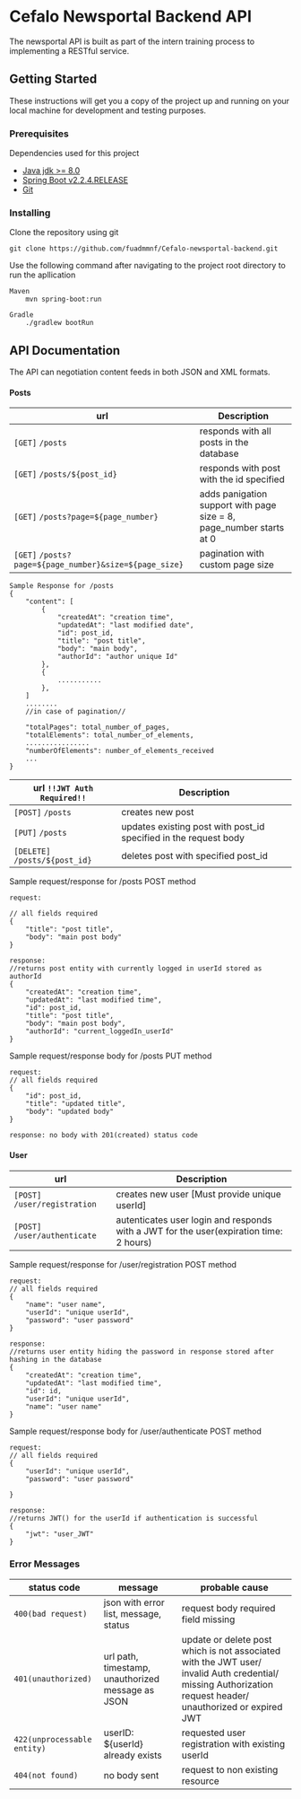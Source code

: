 # Cefalo Newsportal Backend API 
The newsportal API is built as part of the intern training process to implementing a RESTful service.

## Getting Started

These instructions will get you a copy of the project up and running on your local machine for development and testing purposes.

### Prerequisites
Dependencies used for this project
* [Java jdk >= 8.0](https://www.oracle.com/java/technologies/javase-jdk8-downloads.html)
* [Spring Boot v2.2.4.RELEASE](https://docs.spring.io/spring-boot/docs/current/reference/html/getting-started.html)
* [Git](https://git-scm.com/downloads)

### Installing

Clone the repository using git
```
git clone https://github.com/fuadmmnf/Cefalo-newsportal-backend.git
```

Use the following command after navigating to the project root directory to run the apllication 

```
Maven
    mvn spring-boot:run
```

```
Gradle
    ./gradlew bootRun
```

## API Documentation
The API can negotiation content feeds in both JSON and XML formats.

#### Posts
| url | Description
| --- | --- 
| `[GET]` `/posts` |  responds with all posts in the database |
| `[GET]` `/posts/${post_id}` |  responds with post with the id specified |
| `[GET]` `/posts?page=${page_number}` |  adds panigation support with page size = 8, page_number starts at 0
| `[GET]` `/posts?page=${page_number}&size=${page_size}` | pagination with custom page size 

```
Sample Response for /posts
{
    "content": [
        {
            "createdAt": "creation time",
            "updatedAt": "last modified date",
            "id": post_id,
            "title": "post title",
            "body": "main body",
            "authorId": "author unique Id"
        },
        {
            ...........
        },
    ]
    ........
    //in case of pagination//
        
    "totalPages": total_number_of_pages,
    "totalElements": total_number_of_elements,
    ................
    "numberOfElements": number_of_elements_received
    ...
}
```

| url `!!JWT Auth Required!!`| Description
| --- | --- 
| `[POST]` `/posts` |  creates new post |
| `[PUT]` `/posts` |  updates existing post with post_id specified in the request body|
| `[DELETE]` `/posts/${post_id}` |  deletes post with specified post_id|



Sample request/response for /posts POST method

```
request:

// all fields required
{
    "title": "post title",
    "body": "main post body"
}

response:
//returns post entity with currently logged in userId stored as authorId
{
    "createdAt": "creation time",
    "updatedAt": "last modified time",
    "id": post_id,
    "title": "post title",
    "body": "main post body",
    "authorId": "current_loggedIn_userId"
}
```
Sample request/response body for /posts PUT method

```
request:
// all fields required
{
    "id": post_id,
    "title": "updated title",
    "body": "updated body"
}

response: no body with 201(created) status code
```

#### User

| url | Description
| --- | --- 
| `[POST]` `/user/registration` |  creates new user [Must provide unique userId]|
| `[POST]` `/user/authenticate` |  autenticates user login and responds with a JWT for the user(expiration time: 2 hours)|


Sample request/response for /user/registration POST method

```
request:
// all fields required
{
	"name": "user name",
	"userId": "unique userId",
	"password": "user password"
}

response:
//returns user entity hiding the password in response stored after hashing in the database
{
    "createdAt": "creation time",
    "updatedAt": "last modified time",
    "id": id,
    "userId": "unique userId",
    "name": "user name"
}
```


Sample request/response body for /user/authenticate POST method

```
request:
// all fields required
{
    "userId": "unique userId",
    "password": "user password"
    
}

response:
//returns JWT() for the userId if authentication is successful
{
    "jwt": "user_JWT"
}
```


### Error Messages
| status code | message | probable cause
| --- | --- | ---
|`400(bad request)`|  json with error list, message, status| request body required field missing|
|`401(unauthorized)` | url path, timestamp, unauthorized message as JSON  |  update or delete post which is not associated with the JWT user/ invalid Auth credential/ missing Authorization request header/ unauthorized or expired JWT 
|`422(unprocessable entity)` | userID: ${userId} already exists  | requested user registration with existing userId 
|`404(not found)` | no body sent | request to non existing resource
